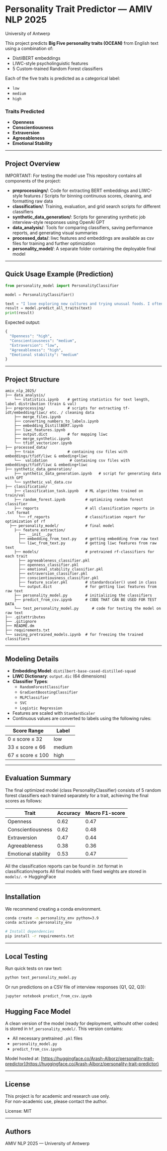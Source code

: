 # Personality Trait Predictor — AMIV NLP 2025
University of Antwerp

This project predicts **Big Five personality traits (OCEAN)** from English text using a combination of:

- DistilBERT embeddings  
- LIWC-style psycholinguistic features  
- 5 Custom-trained Random Forest classifiers

Each of the five traits is predicted as a categorical label:
- `low`  
- `medium`  
- `high`

### Traits Predicted
- **Openness**
- **Conscientiousness**
- **Extraversion**
- **Agreeableness**
- **Emotional Stability**

---

## Project Overview

IMPORTANT: For testing the model use 
This repository contains all components of the project:

- **preprocessingn/**: Code for extracting BERT embeddings and LIWC-style features / Scripts for binning continuous scores, cleaning, and formatting raw data
- **classification/**: Training, evaluation, and grid search scripts for different classifiers
- **synthetic_data_generation/**: Scripts for generating synthetic job interview-style responses using OpenAI GPT
- **data_analysis/**: Tools for comparing classifiers, saving performance reports, and generating visual summaries
- **processed_data/**: liwc features and embeddings are available as csv files for training and further optimization
- **personality_model/**: A separate folder containing the deployable final model

---

## Quick Usage Example (Prediction)

```python
from personality_model import PersonalityClassifier

model = PersonalityClassifier()

text = "I love exploring new cultures and trying unusual foods. I often seek out unfamiliar ideas and perspectives."
result = model.predict_all_traits(text)
print(result)
```

Expected output:
```python
{
  "Openness": "high",
  "Conscientiousness": "medium",
  "Extraversion": "low",
  "Agreeableness": "high",
  "Emotional stability": "medium"
}
```

---

## Project Structure

```
amiv_nlp_2025/
├── data_analysis/
    └── statistics.ipynb    # getting statistics for text length, label distribution (train & val)
├── preprocessing/          # scripts for extracting tf-idt/embedding/liwc/ etc. / cleaning data
    ├── merge_files.ipynb
    ├── converting_numbers_to_labels.ipynb
    ├── embedding_DistillBERT.ipynb
    ├── liwc_features.ipynb
    ├── output.dict         # for mapping liwc
    ├── merge_synthetic.ipynb 
    └── tfidf_vectorizer.ipynb
├── processed_data/
    ├── train               # containing csv files with embeddings/tfidf/liwc & embeding+liwc
    └──  validation          # containing csv files with embeddings/tfidf/liwc & embeding+liwc
├── synthetic_data_generation/
    ├── synthetic_data_generation.ipynb   # script for generating data with GPT
    └── synthetic_val_data.csv
├── classification/
    ├── classification_task.ipynb   # ML algorithms trained on train/val 
    ├── random_forest.ipynb         # optimizing random forest classifier
    ├── reports                     # all classification reports in .txt format
      └── rf_reports                # classification report for optimization of rf
  ├── personality_model/            # final model 
    ├── feature_extraction/
      ├── __init__.py
      ├── embedding_from_text.py    # getting embedding from raw text
      └── liwc_from_text.py         # getting liwc features from raw text
    ├── models/                     # pretrained rf-classifiers for each trait
      ├── agreeableness_classifier.pkl
      ├── openness_classifier.pkl
      ├── emotional_stability_classifier.pkl
      ├── extraversion_classifier.pkl
      ├── conscientiousness_classifier.pkl
      ├── feature_scaler.pkl        # standardscaler() used in class
      └── output.dict               # for getting liwc features from raw text
    ├── personality_model.py        # initializing the classifiers
    ├── predict_from_csv.ipynb      # CODE THAT CAN BE USED FOR TEST DATA
    └── test_personality_model.py      # code for testing the model on raw text
├── .gitattributes
├── .gitignore
├── README.dm
├── requirements.txt
└── saving_pretrained_models.ipynb  # for freezing the trained classifiers

```

---

## Modeling Details

- **Embedding Model**: `distilbert-base-cased-distilled-squad`
- **LIWC Dictionary**: `output.dic` (64 dimensions)
- **Classifier Types**:
  - `RandomForestClassifier`
  - `GradientBoostingClassifier`
  - `MLPClassifier`
  - `SVC`
  - `Logistic Regression`
- Features are scaled with `StandardScaler`
- Continuous values are converted to labels using the following rules:

| Score Range       | Label   |
|-------------------|---------|
| 0 ≤ score ≤ 32    | low     |
| 33 ≤ score ≤ 66   | medium  |
| 67 ≤ score ≤ 100  | high    |

---

## Evaluation Summary

The final optimized model (class PersonalityClassifier) consists of 5 random forest classifiers each trained separately for a trait, achieving the final scores as follows:

| Trait               | Accuracy | Macro F1-score |
|---------------------|----------|----------------|
| Openness            | 0.62     | 0.47           |
| Conscientiousness   | 0.62     | 0.48           |
| Extraversion        | 0.47     | 0.44           |
| Agreeableness       | 0.38     | 0.36           |
| Emotional stability | 0.53     | 0.47           |

All the classification reports can be found in .txt format in classification/reports
All final models with fixed weights are stored in `models/`. -> HuggingFace

---

## Installation

We recommend creating a conda environment.

```bash
conda create -n personality_env python=3.9
conda activate personality_env

# Install dependencies
pip install -r requirements.txt
```

---


## Local Testing

Run quick tests on raw text:
```bash
python test_personality_model.py
```

Or run predictions on a CSV file of interview responses (Q1, Q2, Q3):
```bash
jupyter notebook predict_from_csv.ipynb
```

## Hugging Face Model

A clean version of the model (ready for deployment, withouht other codes) is stored in `hf_personality_model/`. This version contains:
- All necessary pretrained `.pkl` files
- `personality_model.py`
- `predict_from_csv.ipynb`

Model hosted at: [https://huggingface.co/Arash-Alborz/personality-trait-predictor](https://huggingface.co/Arash-Alborz/personality-trait-predictor)

---

## License

This project is for academic and research use only.  
For non-academic use, please contact the author.

License: MIT

---

## Authors 
AMIV NLP 2025 — University of Antwerp
